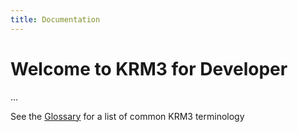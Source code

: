 ```yaml
---
title: Documentation
---
```


# Welcome to KRM3 for Developer

...


See the [Glossary](./../../glossary/index.md) for a list of common KRM3 terminology
